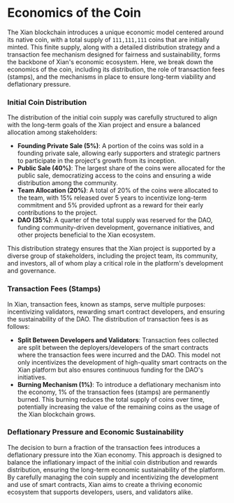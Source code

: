 # Economics of the Coin

The Xian blockchain introduces a unique economic model centered around its native coin, with a total supply of `111,111,111` coins that are initially minted. This finite supply, along with a detailed distribution strategy and a transaction fee mechanism designed for fairness and sustainability, forms the backbone of Xian's economic ecosystem. Here, we break down the economics of the coin, including its distribution, the role of transaction fees (stamps), and the mechanisms in place to ensure long-term viability and deflationary pressure.

### **Initial Coin Distribution**

The distribution of the initial coin supply was carefully structured to align with the long-term goals of the Xian project and ensure a balanced allocation among stakeholders:

* **Founding Private Sale (5%)**: A portion of the coins was sold in a founding private sale, allowing early supporters and strategic partners to participate in the project's growth from its inception.
* **Public Sale (40%)**: The largest share of the coins were allocated for the public sale, democratizing access to the coins and ensuring a wide distribution among the community.
* **Team Allocation (20%)**: A total of 20% of the coins were allocated to the team, with 15% released over 5 years to incentivize long-term commitment and 5% provided upfront as a reward for their early contributions to the project.
* **DAO (35%)**: A quarter of the total supply was reserved for the DAO, funding community-driven development, governance initiatives, and other projects beneficial to the Xian ecosystem.

This distribution strategy ensures that the Xian project is supported by a diverse group of stakeholders, including the project team, its community, and investors, all of whom play a critical role in the platform's development and governance.

### **Transaction Fees (Stamps)**

In Xian, transaction fees, known as stamps, serve multiple purposes: incentivizing validators, rewarding smart contract developers, and ensuring the sustainability of the DAO. The distribution of transaction fees is as follows:

* **Split Between Developers and Validators**: Transaction fees collected are split between the deployers/developers of the smart contracts where the transaction fees were incurred and the DAO. This model not only incentivizes the development of high-quality smart contracts on the Xian platform but also ensures continuous funding for the DAO's initiatives.
* **Burning Mechanism (1%)**: To introduce a deflationary mechanism into the economy, 1% of the transaction fees (stamps) are permanently burned. This burning reduces the total supply of coins over time, potentially increasing the value of the remaining coins as the usage of the Xian blockchain grows.

### **Deflationary Pressure and Economic Sustainability**

The decision to burn a fraction of the transaction fees introduces a deflationary pressure into the Xian economy. This approach is designed to balance the inflationary impact of the initial coin distribution and rewards distribution, ensuring the long-term economic sustainability of the platform. By carefully managing the coin supply and incentivizing the development and use of smart contracts, Xian aims to create a thriving economic ecosystem that supports developers, users, and validators alike.